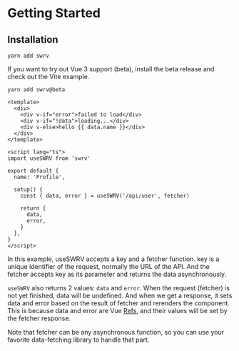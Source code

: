 # Getting Started

## Installation

```shell
yarn add swrv
```

If you want to try out Vue 3 support (beta), install the beta release and check
out the Vite example.

```shell
yarn add swrv@beta
```

```vue
<template>
  <div>
    <div v-if="error">failed to load</div>
    <div v-if="!data">loading...</div>
    <div v-else>hello {{ data.name }}</div>
  </div>
</template>

<script lang="ts">
import useSWRV from 'swrv'

export default {
  name: 'Profile',

  setup() {
    const { data, error } = useSWRV('/api/user', fetcher)

    return {
      data,
      error,
    }
  },
}
</script>
```

In this example, useSWRV accepts a key and a fetcher function. key is a unique
identifier of the request, normally the URL of the API. And the fetcher accepts
key as its parameter and returns the data asynchronously.

`useSWRV` also returns 2 values: `data` and `error`. When the request (fetcher)
is not yet finished, data will be undefined. And when we get a response, it sets
data and error based on the result of fetcher and rerenders the component. This
is because data and error are Vue
[Refs](https://v3.vuejs.org/api/refs-api.html), and their values will be set by
the fetcher response.

Note that fetcher can be any asynchronous function, so you can use your favorite
data-fetching library to handle that part.
